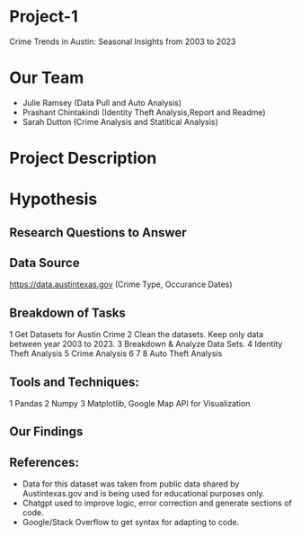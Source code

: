 # Project-1
Crime Trends in Austin: Seasonal Insights from 2003 to 2023

# Our Team 
* Julie Ramsey (Data Pull and Auto Analysis)
* Prashant Chintakindi (Identity Theft Analysis,Report and Readme)
* Sarah Dutton (Crime Analysis and Statitical Analysis)
     
# Project Description


# Hypothesis


## Research Questions to Answer


## Data Source
<https://data.austintexas.gov> (Crime Type, Occurance Dates)

## Breakdown of Tasks
1 Get Datasets for Austin Crime
2 Clean the datasets. Keep only data between year 2003 to 2023.
3 Breakdown & Analyze Data Sets.
4 Identity Theft Analysis
5 Crime Analysis
6
7
8 Auto Theft Analysis

## Tools and Techniques:
1 Pandas
2 Numpy
3 Matplotlib, Google Map API for Visualization

## Our Findings



## References:

- Data for this dataset was taken from public data shared by Austintexas.gov and is being used for educational purposes only.
- Chatgpt used to improve logic, error correction and generate sections of code.
- Google/Stack Overflow to get syntax for adapting to code.

